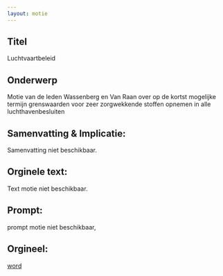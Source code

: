 ```yaml
---
layout: motie
---
```

## Titel
Luchtvaartbeleid
## Onderwerp
Motie van de leden Wassenberg en Van Raan over op de kortst mogelijke termijn grenswaarden voor zeer zorgwekkende stoffen opnemen in alle luchthavenbesluiten
## Samenvatting & Implicatie:
Samenvatting niet beschikbaar.
## Orginele text:
Text motie niet beschikbaar.

## Prompt:
prompt motie niet beschikbaar,
## Orgineel:
[word](https://gegevensmagazijn.tweedekamer.nl/OData/v4/2.0/Document(9bf3c216-1592-4d9c-97e1-5e788b26c342)/resource)
